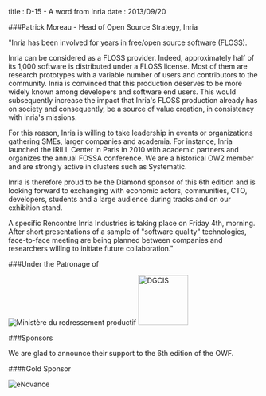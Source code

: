 title : D-15 - A word from Inria
date : 2013/09/20

###Patrick Moreau - Head of Open Source Strategy, Inria

"Inria has been involved for years in free/open source software (FLOSS).
 
Inria can be considered as a FLOSS provider. Indeed, approximately half of its 1,000 software is distributed under a 
FLOSS license. Most of them are research prototypes with a variable number of users and contributors to the community. 
Inria is convinced that this production deserves to be more widely known among developers and software end users. This 
would subsequently increase the impact that Inria's FLOSS production already has on society and consequently, be a source 
of value creation, in consistency with Inria's missions.  
 
For this reason, Inria is willing to take leadership in events or organizations gathering SMEs, larger companies and 
academia. For instance, Inria launched the IRILL Center in Paris in 2010 with academic partners and organizes the annual 
FOSSA conference. We are a historical OW2 member and are strongly active in clusters such as Systematic.
 
Inria is therefore proud to be the Diamond sponsor of this 6th edition and is looking forward to exchanging with economic 
actors, communities, CTO, developers, students and a large audience during tracks and on our exhibition stand.
 
A specific Rencontre Inria Industries is taking place on Friday 4th, morning. After short presentations of a sample of 
"software quality" technologies, face-to-face meeting are being planned between companies and researchers willing to 
initiate future collaboration."

###Under the Patronage of 

<img alt="Ministère du redressement productif" src="/static/pictures/ministèere du redressement.png">

<img alt="DGCIS" src="/static/pictures/dgcis.png" width="100px">

###Sponsors

We are glad to announce their support to the 6th edition of the OWF.

####Gold Sponsor 

<img alt="eNovance" src="/static/pictures/partners/logo-eNovance-2013-Signature.png">
